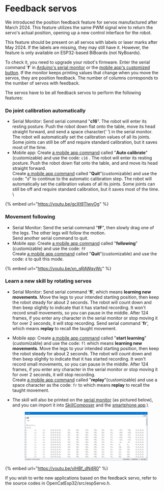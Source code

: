 # Feedback servos

We introduced the position feedback feature for servos manufactured after March 2024. This feature utilizes the same PWM signal wire to return the servo's actual position, opening up a new control interface for the robot.&#x20;

This feature should be present on all servos with labels or laser marks after May 2024. If the labels are missing, they may still have it. However, the feature is only available on ESP32-based BiBoards (not NyBoards).

To check it, you need to upgrade your robot's firmware. Enter the serial command '**f**' in [Arduino's serial monitor](https://docs.petoi.com/arduino-ide/serial-monitor#biboard) or the [mobile app's customized button](https://docs.petoi.com/mobile-app/controller#customized-commands). If the monitor keeps printing values that change when you move the servos, they are position feedback. The number of columns corresponds to the number of servos with feedback.&#x20;

The servos have to be all feedback servos to perform the following features:

### Do joint calibration automatically

* Serial Monitor: Send serial command "**c16**". The robot will enter its resting posture. Push the robot down flat onto the table, move its head straight forward, and send a space character(‘ ’) in the serial monitor. The robot will automatically set the calibration values of all its joints. Some joints can still be off and require standard calibration, but it saves most of the time.&#x20;
* Mobile app: Create [a mobile app command](https://docs.petoi.com/mobile-app/controller#create-a-single-command) called "**Auto calibrate**"(customizable) and use the code: `c16` . The robot will enter its resting posture. Push the robot down flat onto the table, and and move its head straight forward.\
  Create [a mobile app command](https://docs.petoi.com/mobile-app/controller#create-a-single-command) called "**Quit**"(customizable) and use the code: "`d`" to continue to the automatic calibration step. The robot will automatically set the calibration values of all its joints. Some joints can still be off and require standard calibration, but it saves most of the time. \


{% embed url="https://youtu.be/gcXt9TIwvOg" %}

### Movement following

* Serial Monitor: Send the serial command "**fF**", then slowly drag one of the legs. The other legs will follow the motion.\
  Send another serial command to quit.
* Mobile app: Create [a mobile app command](https://docs.petoi.com/mobile-app/controller#create-a-single-command) called "**following**"(customizable) and use the code: `fF`\
  Create [a mobile app command](https://docs.petoi.com/mobile-app/controller#create-a-single-command) called "**Quit**"(customizable) and use the code: `d` to quit this mode.

{% embed url="https://youtu.be/xn_gRAWqvWc" %}

### Learn a new skill by rotating servos

* Serial Monitor: Send serial command '**fl**', which means **learning new movements**. Move the legs to your intended starting position, then keep the robot steady for about 2 seconds. The robot will count down and then beep slightly to indicate that it has started recording. It won't record small movements, so you can pause in the middle. After 124 frames, if you enter any character in the serial monitor or stop moving it for over 2 seconds, it will stop recording. Send serial command '**fr**', which means **replay** to recall the taught movement.&#x20;
* Mobile app: Create [a mobile app command](https://docs.petoi.com/mobile-app/controller#create-a-single-command) called "**start learning**"(customizable) and use the code: `fl` which means **learning new movements**. Move the legs to your intended starting position, then keep the robot steady for about 2 seconds. The robot will count down and then beep slightly to indicate that it has started recording. It won't record small movements, so you can pause in the middle. After 124 frames, if you enter any character in the serial monitor or stop moving it for over 2 seconds, it will stop recording. \
  Create [a mobile app command](https://docs.petoi.com/mobile-app/controller#create-a-single-command) called "**replay**"(customizable) and use a space character as the code: `fr`  to which means **replay** to recall the taught movement.&#x20;
*   The skill will also be printed on the [serial monitor](https://docs.petoi.com/arduino-ide/serial-monitor#biboard) (as pictured below), and you can import it into [SkillComposer](https://docs.petoi.com/desktop-app/skill-composer#import-the-skill) and the [smartphone app](https://docs.petoi.com/mobile-app/controller#import-your-local-customized-skill-created-by-the-skill-composer).\


    <figure><img src="../../.gitbook/assets/image (593).png" alt=""><figcaption></figcaption></figure>

{% embed url="https://youtu.be/vlHBf_dN4R0" %}

If you wish to write new applications based on the feedback servo, refer to the source codes in OpenCatEsp32/src/espServo.h.

